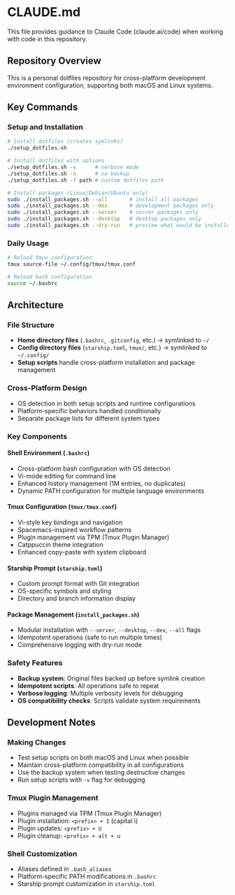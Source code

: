 # CLAUDE.md

This file provides guidance to Claude Code (claude.ai/code) when working with code in this repository.

## Repository Overview

This is a personal dotfiles repository for cross-platform development environment configuration, supporting both macOS and Linux systems.

## Key Commands

### Setup and Installation

```bash
# Install dotfiles (creates symlinks)
./setup_dotfiles.sh

# Install dotfiles with options
./setup_dotfiles.sh -v      # verbose mode
./setup_dotfiles.sh -n      # no backup
./setup_dotfiles.sh -f path # custom dotfiles path

# Install packages (Linux/Debian/Ubuntu only)
sudo ./install_packages.sh --all       # install all packages
sudo ./install_packages.sh --dev       # development packages only
sudo ./install_packages.sh --server    # server packages only
sudo ./install_packages.sh --desktop   # desktop packages only
sudo ./install_packages.sh --dry-run   # preview what would be installed
```

### Daily Usage

```bash
# Reload tmux configuration
tmux source-file ~/.config/tmux/tmux.conf

# Reload bash configuration
source ~/.bashrc
```

## Architecture

### File Structure

- **Home directory files** (`.bashrc`, `.gitconfig`, etc.) → symlinked to `~/`
- **Config directory files** (`starship.toml`, `tmux/`, etc.) → symlinked to `~/.config/`
- **Setup scripts** handle cross-platform installation and package management

### Cross-Platform Design

- OS detection in both setup scripts and runtime configurations
- Platform-specific behaviors handled conditionally
- Separate package lists for different system types

### Key Components

#### Shell Environment (`.bashrc`)

- Cross-platform bash configuration with OS detection
- Vi-mode editing for command line
- Enhanced history management (1M entries, no duplicates)
- Dynamic PATH configuration for multiple language environments

#### Tmux Configuration (`tmux/tmux.conf`)

- Vi-style key bindings and navigation
- Spacemacs-inspired workflow patterns
- Plugin management via TPM (Tmux Plugin Manager)
- Catppuccin theme integration
- Enhanced copy-paste with system clipboard

#### Starship Prompt (`starship.toml`)

- Custom prompt format with Git integration
- OS-specific symbols and styling
- Directory and branch information display

#### Package Management (`install_packages.sh`)

- Modular installation with `--server`, `--desktop`, `--dev`, `--all` flags
- Idempotent operations (safe to run multiple times)
- Comprehensive logging with dry-run mode

### Safety Features

- **Backup system**: Original files backed up before symlink creation
- **Idempotent scripts**: All operations safe to repeat
- **Verbose logging**: Multiple verbosity levels for debugging
- **OS compatibility checks**: Scripts validate system requirements

## Development Notes

### Making Changes

- Test setup scripts on both macOS and Linux when possible
- Maintain cross-platform compatibility in all configurations
- Use the backup system when testing destructive changes
- Run setup scripts with `-v` flag for debugging

### Tmux Plugin Management

- Plugins managed via TPM (Tmux Plugin Manager)
- Plugin installation: `<prefix> + I` (capital i)
- Plugin updates: `<prefix> + U`
- Plugin cleanup: `<prefix> + alt + u`

### Shell Customization

- Aliases defined in `.bash_aliases`
- Platform-specific PATH modifications in `.bashrc`
- Starship prompt customization in `starship.toml`
